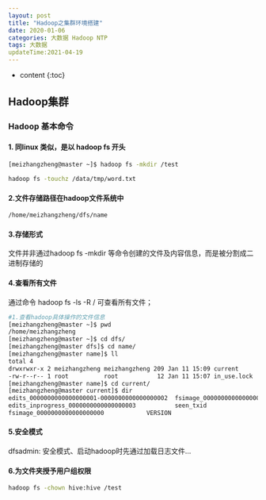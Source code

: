 ```yaml
---
layout: post
title: "Hadoop之集群环境搭建"
date: 2020-01-06
categories: 大数据 Hadoop NTP
tags: 大数据
updateTime:2021-04-19
---
```


* content
{:toc}
## Hadoop集群
### Hadoop 基本命令 

#### 1. 同linux 类似，是以 hadoop fs 开头

```sh
[meizhangzheng@master ~]$ hadoop fs -mkdir /test
		
hadoop fs -touchz /data/tmp/word.txt
```

#### 2.文件存储路径在hadoop文件系统中

```sh
/home/meizhangzheng/dfs/name
```

#### 3.存储形式

 文件并非通过hadoop fs -mkdir 等命令创建的文件及内容信息，而是被分割成二进制存储的

#### 4.查看所有文件

通过命令 hadoop fs -ls -R / 可查看所有文件；

```sh
#1.查看hadoop具体操作的文件信息
[meizhangzheng@master ~]$ pwd
/home/meizhangzheng
[meizhangzheng@master ~]$ cd dfs/
[meizhangzheng@master dfs]$ cd name/
[meizhangzheng@master name]$ ll
total 4
drwxrwxr-x 2 meizhangzheng meizhangzheng 209 Jan 11 15:09 current
-rw-r--r-- 1 root          root           12 Jan 11 15:07 in_use.lock
[meizhangzheng@master name]$ cd current/
[meizhangzheng@master current]$ dir
edits_0000000000000000001-0000000000000000002  fsimage_0000000000000000000.md5
edits_inprogress_0000000000000000003	       seen_txid
fsimage_0000000000000000000		       VERSION
```
#### 5.安全模式

 dfsadmin: 安全模式、启动hadoop时先通过加载日志文件...

#### 6.为文件夹授予用户组权限 

```sh
hadoop fs -chown hive:hive /test
```

